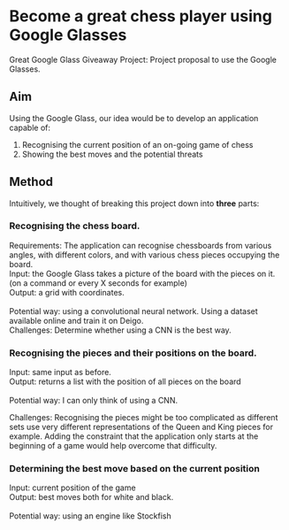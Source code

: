 # Become a great chess player using Google Glasses

Great Google Glass Giveaway Project: Project proposal to use the Google Glasses.


## Aim 

Using the Google Glass, our idea would be to develop an application capable of:
  1. Recognising the current position of an on-going game of chess
  2. Showing the best moves and the potential threats

## Method

Intuitively, we thought of breaking this project down into **three** parts:

### Recognising the chess board.
Requirements: The application can recognise chessboards from various angles, with different colors, and with various chess pieces occupying the board.<br />
Input: the Google Glass takes a picture of the board with the pieces on it. (on a command or every X seconds for example)<br />
Output: a grid with coordinates.<br />
<br />
Potential way: using a convolutional neural network. Using a dataset available online and train it on Deigo.<br />
Challenges: Determine whether using a CNN is the best way. <br />
### Recognising the pieces and their positions on the board.
Input: same input as before.<br />
Output: returns a list with the position of all pieces on the board<br />
<br />
Potential way: I can only think of using a CNN.<br />


Challenges: Recognising the pieces might be too complicated as different sets use very different representations of the Queen and King pieces for example. Adding the constraint that the application only starts at the beginning of a game would help overcome that difficulty.

### Determining the best move based on the current position
Input: current position of the game<br />
Output: best moves both for white and black.<br />
<br />
Potential way: using an engine like Stockfish



